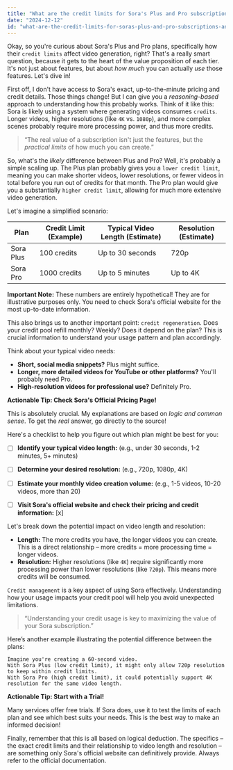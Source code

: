 ```yaml
---
title: "What are the credit limits for Sora's Plus and Pro subscriptions, and how do they affect users' ability to generate videos of different lengths and resolutions?"
date: "2024-12-12"
id: "what-are-the-credit-limits-for-soras-plus-and-pro-subscriptions-and-how-do-they-affect-users-ability-to-generate-videos-of-different-lengths-and-resolutions"
---
```


Okay, so you're curious about Sora's Plus and Pro plans, specifically how their `credit limits` affect video generation, right?  That's a really smart question, because it gets to the heart of the value proposition of each tier.  It's not just about features, but about *how much* you can actually *use* those features. Let's dive in!

First off,  I don't have access to Sora's exact, up-to-the-minute pricing and credit details.  Those things change! But I can give you a *reasoning-based* approach to understanding how this probably works. Think of it like this:  Sora is likely using a system where generating videos consumes `credits`.  Longer videos, higher resolutions (like `4K` vs. `1080p`), and more complex scenes probably require more processing power, and thus more credits.

> “The real value of a subscription isn't just the features, but the *practical limits* of how much you can create.”


So, what's the *likely* difference between Plus and Pro? Well, it's probably a simple scaling up.  The Plus plan probably gives you a `lower credit limit`, meaning you can make shorter videos, lower resolutions, or fewer videos in total before you run out of credits for that month.  The Pro plan would give you a substantially `higher credit limit`, allowing for much more extensive video generation.


Let's imagine a simplified scenario:

| Plan      | Credit Limit (Example) | Typical Video Length (Estimate) | Resolution (Estimate) |
|-----------|------------------------|--------------------------------|-------------------------|
| Sora Plus | 100 credits            | Up to 30 seconds                | 720p                     |
| Sora Pro  | 1000 credits           | Up to 5 minutes                 | Up to 4K                 |


**Important Note:** These numbers are entirely hypothetical!  They are for illustrative purposes only.  You need to check Sora's official website for the most up-to-date information.


This also brings us to another important point: `credit regeneration`.  Does your credit pool refill monthly?  Weekly?  Does it depend on the plan?  This is crucial information to understand your usage pattern and plan accordingly.


Think about your typical video needs:

*   **Short, social media snippets?**  Plus might suffice.
*   **Longer, more detailed videos for YouTube or other platforms?**  You'll probably need Pro.
*   **High-resolution videos for professional use?**  Definitely Pro.

**Actionable Tip: Check Sora's Official Pricing Page!**

This is absolutely crucial. My explanations are based on *logic and common sense*. To get the *real* answer, go directly to the source!


Here's a checklist to help you figure out which plan might be best for you:

- [ ] **Identify your typical video length:**  (e.g., under 30 seconds, 1-2 minutes, 5+ minutes)
- [ ] **Determine your desired resolution:** (e.g., 720p, 1080p, 4K)
- [ ] **Estimate your monthly video creation volume:** (e.g., 1-5 videos, 10-20 videos, more than 20)
- [ ] **Visit Sora's official website and check their pricing and credit information:** [x]


Let's break down the potential impact on video length and resolution:

*   **Length:**  The more credits you have, the longer videos you can create.  This is a direct relationship – more credits = more processing time = longer videos.
*   **Resolution:**  Higher resolutions (like `4K`) require significantly more processing power than lower resolutions (like `720p`). This means more credits will be consumed.


`Credit management` is a key aspect of using Sora effectively.  Understanding how your usage impacts your credit pool will help you avoid unexpected limitations.


> “Understanding your credit usage is key to maximizing the value of your Sora subscription.”


Here’s another example illustrating the potential difference between the plans:

```
Imagine you're creating a 60-second video.
With Sora Plus (low credit limit), it might only allow 720p resolution to keep within credit limits.
With Sora Pro (high credit limit), it could potentially support 4K resolution for the same video length.
```


**Actionable Tip: Start with a Trial!**

Many services offer free trials.  If Sora does, use it to test the limits of each plan and see which best suits your needs.  This is the best way to make an informed decision!

Finally, remember that this is all based on logical deduction.  The specifics – the exact credit limits and their relationship to video length and resolution – are something only Sora's official website can definitively provide. Always refer to the official documentation.
